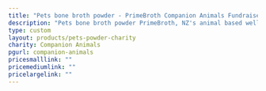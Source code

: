 ```yaml
---
title: "Pets bone broth powder - PrimeBroth Companion Animals Fundraiser"
description: "Pets bone broth powder PrimeBroth, NZ's animal based wellness drink for pets"
type: custom
layout: products/pets-powder-charity
charity: Companion Animals
pgurl: companion-animals
pricesmalllink: ""
pricemediumlink: ""
pricelargelink: ""
---
```

